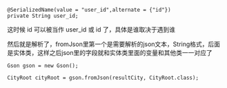  ```
 @SerializedName(value = "user_id",alternate = {"id"})
 private String user_id;
 ```   
 这时候 id 可以被当作 user_id 或 id 了，具体是谁取决于遇到谁

 然后就是解析了，fromJson里第一个是需要解析的json文本，String格式，后面是实体类，这样之后json里的字段就和实体类里面的变量和其他类一一对应了
 ```
Gson gson = new Gson();

CityRoot cityRoot = gson.fromJson(resultCity, CityRoot.class);
```
